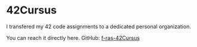 # 42Cursus

I transfered my 42 code assignments to a dedicated personal organization.

You can reach it directly here. GitHub: [f-ras-42Cursus](https://github.com/f-ras-42Cursus "My Personal Organization")
